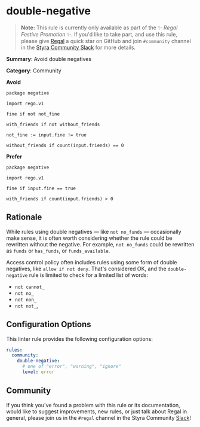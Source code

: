 # double-negative

> **Note:** This rule is currently only available as part of the
> ✨ _Regal Festive Promotion_ ✨. If you'd like to take part,
> and use this rule, please give [Regal](https://github.com/styraInc/regal)
> a quick star on GitHub and join `#community` channel in the
> [Styra Community Slack](https://communityinviter.com/apps/styracommunity/signup)
> for more details.

**Summary**: Avoid double negatives

**Category**: Community

**Avoid**
```rego
package negative

import rego.v1

fine if not not_fine

with_friends if not without_friends

not_fine := input.fine != true

without_friends if count(input.friends) == 0
```

**Prefer**
```rego
package negative

import rego.v1

fine if input.fine == true

with_friends if count(input.friends) > 0
```

## Rationale

While rules using double negatives — like `not no_funds` — occasionally make sense, it is often worth considering
whether the rule could be rewritten without the negative. For example, `not no_funds` could be rewritten as `funds` or
`has_funds`, or `funds_available`.

Access control policy often includes rules using some form of double negatives, like `allow if not deny`. That's
considered OK, and the `double-negative` rule is limited to check for a limited list of words:

* `not cannot_`
* `not no_`
* `not non_`
* `not not_`,

## Configuration Options

This linter rule provides the following configuration options:

```yaml
rules:
  community:
    double-negative:
      # one of "error", "warning", "ignore"
      level: error
```

## Community

If you think you've found a problem with this rule or its documentation, would like to suggest improvements, new rules,
or just talk about Regal in general, please join us in the `#regal` channel in the Styra Community
[Slack](https://communityinviter.com/apps/styracommunity/signup)!
